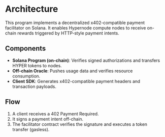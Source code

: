 # Architecture

This program implements a decentralized x402-compatible payment facilitator on Solana. It enables Hypernode compute nodes to receive on-chain rewards triggered by HTTP-style payment intents.

## Components

- **Solana Program (on-chain)**: Verifies signed authorizations and transfers HYPER tokens to nodes.
- **Off-chain Oracle**: Pushes usage data and verifies resource consumption.
- **Client SDK**: Generates x402-compatible payment headers and transaction payloads.

## Flow

1. A client receives a 402 Payment Required.
2. It signs a payment intent off-chain.
3. The facilitator contract verifies the signature and executes a token transfer (gasless).
